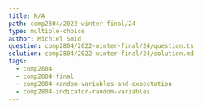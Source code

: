 ```yaml
---
title: N/A
path: comp2804/2022-winter-final/24
type: multiple-choice
author: Michiel Smid
question: comp2804/2022-winter-final/24/question.ts
solution: comp2804/2022-winter-final/24/solution.md
tags:
  - comp2804
  - comp2804-final
  - comp2804-random-variables-and-expectation
  - comp2804-indicator-random-variables
---
```

